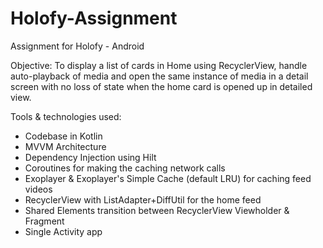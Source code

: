 # Holofy-Assignment
Assignment for Holofy - Android

Objective: To display a list of cards in Home using RecyclerView, handle auto-playback of media and open the same instance of media in a detail screen with no loss of state when the home card is opened up in detailed view.

Tools & technologies used:

- Codebase in Kotlin
- MVVM Architecture
- Dependency Injection using Hilt
- Coroutines for making the caching network calls
- Exoplayer & Exoplayer's Simple Cache (default LRU) for caching feed videos
- RecyclerView with ListAdapter+DiffUtil for the home feed
- Shared Elements transition between RecyclerView Viewholder & Fragment
- Single Activity app
